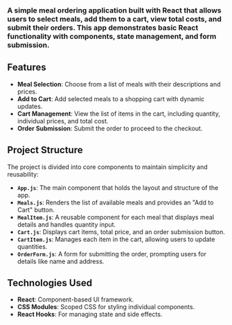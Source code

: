 
### A simple meal ordering application built with React that allows users to select meals, add them to a cart, view total costs, and submit their orders. This app demonstrates basic React functionality with components, state management, and form submission.

## Features

- **Meal Selection**: Choose from a list of meals with their descriptions and prices.
- **Add to Cart**: Add selected meals to a shopping cart with dynamic updates.
- **Cart Management**: View the list of items in the cart, including quantity, individual prices, and total cost.
- **Order Submission**: Submit the order to proceed to the checkout.

## Project Structure

The project is divided into core components to maintain simplicity and reusability:

- **`App.js`**: The main component that holds the layout and structure of the app.
- **`Meals.js`**: Renders the list of available meals and provides an "Add to Cart" button.
- **`MealItem.js`**: A reusable component for each meal that displays meal details and handles quantity input.
- **`Cart.js`**: Displays cart items, total price, and an order submission button.
- **`CartItem.js`**: Manages each item in the cart, allowing users to update quantities.
- **`OrderForm.js`**: A form for submitting the order, prompting users for details like name and address.

## Technologies Used

- **React**: Component-based UI framework.
- **CSS Modules**: Scoped CSS for styling individual components.
- **React Hooks**: For managing state and side effects.
